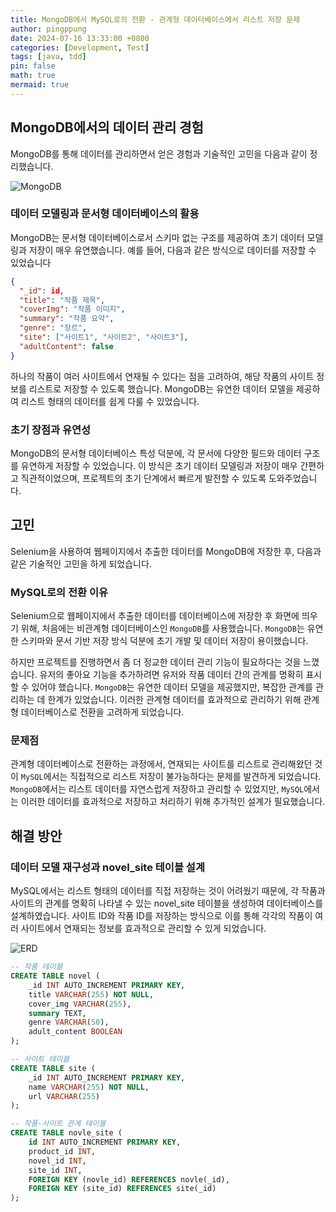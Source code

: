 ```yaml
---
title: MongoDB에서 MySQL로의 전환 - 관계형 데이터베이스에서 리스트 저장 문제
author: pingppung
date: 2024-07-16 13:33:00 +0800
categories: [Development, Test]
tags: [java, tdd]
pin: false
math: true
mermaid: true
---
```


## MongoDB에서의 데이터 관리 경험

MongoDB를 통해 데이터를 관리하면서 얻은 경험과 기술적인 고민을 다음과 같이 정리했습니다.

![MongoDB](https://pingppung.github.io/assets/img/posts/2024-07-16/mongoDB.png)


### 데이터 모델링과 문서형 데이터베이스의 활용

MongoDB는 문서형 데이터베이스로서 스키마 없는 구조를 제공하여 초기 데이터 모델링과 저장이 매우 유연했습니다. 예를 들어, 다음과 같은 방식으로 데이터를 저장할 수 있었습니다

```json
{
  "_id": id,
  "title": "작품 제목",
  "coverImg": "작품 이미지",
  "summary": "작품 요약",
  "genre": "장르",
  "site": ["사이트1", "사이트2", "사이트3"],
  "adultContent": false
}
```
하나의 작품이 여러 사이트에서 연재될 수 있다는 점을 고려하여, 해당 작품의 사이트 정보를 리스트로 저장할 수 있도록 했습니다. MongoDB는 유연한 데이터 모델을 제공하여 리스트 형태의 데이터를 쉽게 다룰 수 있었습니다.

### 초기 장점과 유연성

MongoDB의 문서형 데이터베이스 특성 덕분에, 각 문서에 다양한 필드와 데이터 구조를 유연하게 저장할 수 있었습니다. 이 방식은 초기 데이터 모델링과 저장이 매우 간편하고 직관적이었으며, 프로젝트의 초기 단계에서 빠르게 발전할 수 있도록 도와주었습니다.

## 고민

Selenium을 사용하여 웹페이지에서 추출한 데이터를 MongoDB에 저장한 후, 다음과 같은 기술적인 고민을 하게 되었습니다.

### MySQL로의 전환 이유

Selenium으로 웹페이지에서 추출한 데이터를 데이터베이스에 저장한 후 화면에 띄우기 위해, 처음에는 비관계형 데이터베이스인 `MongoDB`를 사용했습니다. `MongoDB`는 유연한 스키마와 문서 기반 저장 방식 덕분에 초기 개발 및 데이터 저장이 용이했습니다.

하지만 프로젝트를 진행하면서 좀 더 정교한 데이터 관리 기능이 필요하다는 것을 느꼈습니다. 유저의 좋아요 기능을 추가하려면 유저와 작품 데이터 간의 관계를 명확히 표시할 수 있어야 했습니다.  `MongoDB`는 유연한 데이터 모델을 제공했지만, 복잡한 관계를 관리하는 데 한계가 있었습니다. 이러한 관계형 데이터를 효과적으로 관리하기 위해 관계형 데이터베이스로 전환을 고려하게 되었습니다.

### 문제점

관계형 데이터베이스로 전환하는 과정에서, 연재되는 사이트를 리스트로 관리해왔던 것이 `MySQL`에서는 직접적으로 리스트 저장이 불가능하다는 문제를 발견하게 되었습니다. `MongoDB`에서는 리스트 데이터를 자연스럽게 저장하고 관리할 수 있었지만, `MySQL`에서는 이러한 데이터를 효과적으로 저장하고 처리하기 위해 추가적인 설계가 필요했습니다.

## 해결 방안

### 데이터 모델 재구성과 novel_site 테이블 설계


MySQL에서는 리스트 형태의 데이터를 직접 저장하는 것이 어려웠기 때문에, 각 작품과 사이트의 관계를 명확히 나타낼 수 있는 novel_site 테이블을 생성하여 데이터베이스를 설계하였습니다. 사이트 ID와 작품 ID를 저장하는 방식으로 이를 통해 각각의 작품이 여러 사이트에서 연재되는 정보를 효과적으로 관리할 수 있게 되었습니다.

![ERD](https://pingppung.github.io/assets/img/posts/2024-07-16/부분ERD.PNG)

```sql
-- 작품 테이블
CREATE TABLE novel (
    _id INT AUTO_INCREMENT PRIMARY KEY,
    title VARCHAR(255) NOT NULL,
    cover_img VARCHAR(255),
    summary TEXT,
    genre VARCHAR(50),
    adult_content BOOLEAN
);

-- 사이트 테이블
CREATE TABLE site (
    _id INT AUTO_INCREMENT PRIMARY KEY,
    name VARCHAR(255) NOT NULL,
    url VARCHAR(255)
);

-- 작품-사이트 관계 테이블
CREATE TABLE novle_site (
    id INT AUTO_INCREMENT PRIMARY KEY,
    product_id INT,
    novel_id INT,
    site_id INT,
    FOREIGN KEY (novle_id) REFERENCES novle(_id),
    FOREIGN KEY (site_id) REFERENCES site(_id)
);
```